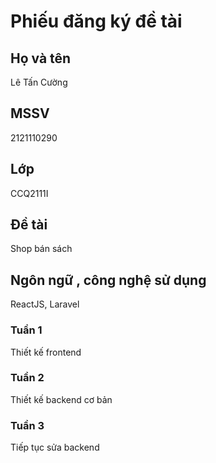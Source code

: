 # Phiếu đăng ký đề tài
## Họ và tên
Lê Tấn Cường
## MSSV
2121110290
## Lớp
CCQ2111I
## Đề tài
Shop bán sách
## Ngôn ngữ , công nghệ sử dụng
ReactJS, Laravel
### Tuần 1
Thiết kế frontend
### Tuần 2 
Thiết kế backend cơ bản
### Tuần 3 
Tiếp tục sửa backend